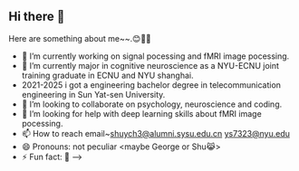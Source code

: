 ## Hi there 👋

Here are something about me~~.😊🌸🌸

- 🔭 I’m currently working on signal pocessing and fMRI image pocessing.
- 🌱 I’m currently major in cognitive neuroscience as a NYU-ECNU joint training graduate in ECNU and NYU shanghai.
-    2021-2025 i got a engineering bachelor degree in telecommunication engineering in Sun Yat-sen University.
- 👯 I’m looking to collaborate on psychology,      neuroscience and coding.
- 🤔 I’m looking for help with deep learning skills about fMRI image pocessing.
- 📫 How to reach
             email~shuych3@alumni.sysu.edu.cn
                   ys7323@nyu.edu
- 😄 Pronouns: not peculiar 
                       <maybe George or Shu😹>
- ⚡ Fun fact: 🙊
-->
